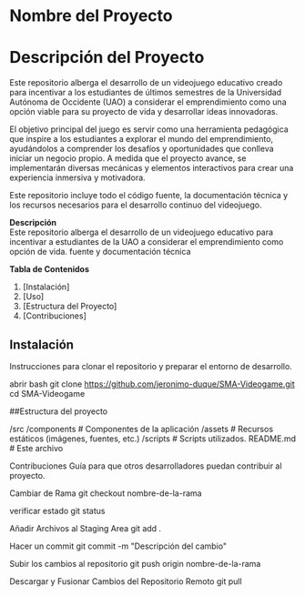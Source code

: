 # Nombre del Proyecto

# Descripción del Proyecto

Este repositorio alberga el desarrollo de un videojuego educativo creado para incentivar a los estudiantes de últimos semestres de la Universidad Autónoma de Occidente (UAO) a considerar el emprendimiento como una opción viable para su proyecto de vida y desarrollar ideas innovadoras.

El objetivo principal del juego es servir como una herramienta pedagógica que inspire a los estudiantes a explorar el mundo del emprendimiento, ayudándolos a comprender los desafíos y oportunidades que conlleva iniciar un negocio propio. A medida que el proyecto avance, se implementarán diversas mecánicas y elementos interactivos para crear una experiencia inmersiva y motivadora.

Este repositorio incluye todo el código fuente, la documentación técnica y los recursos necesarios para el desarrollo continuo del videojuego.

**Descripción**  
Este repositorio alberga el desarrollo de un videojuego educativo para incentivar a estudiantes de la UAO a considerar el emprendimiento como opción de vida. fuente y documentación técnica

**Tabla de Contenidos**

1. [Instalación]
2. [Uso]
3. [Estructura del Proyecto]
4. [Contribuciones]

## Instalación

Instrucciones para clonar el repositorio y preparar el entorno de desarrollo.

abrir bash
git clone https://github.com/jeronimo-duque/SMA-Videogame.git
cd SMA-Videogame

##Estructura del proyecto

/src
/components # Componentes de la aplicación
/assets # Recursos estáticos (imágenes, fuentes, etc.)
/scripts # Scripts utilizados.
README.md # Este archivo

Contribuciones
Guía para que otros desarrolladores puedan contribuir al proyecto.

Cambiar de Rama
git checkout nombre-de-la-rama

verificar estado
git status

Añadir Archivos al Staging Area
git add .

Hacer un commit
git commit -m "Descripción del cambio"

Subir los cambios al repositorio
git push origin nombre-de-la-rama

Descargar y Fusionar Cambios del Repositorio Remoto
git pull
